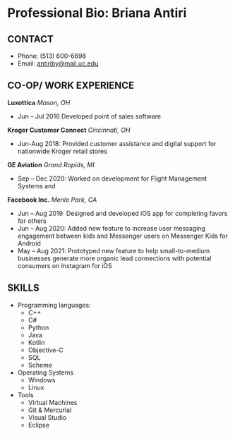 # Professional Bio: Briana Antiri
## CONTACT
- Phone: (513) 600-6698
- Email: antiriby@mail.uc.edu

## CO-OP/ WORK EXPERIENCE

**Luxottica** *Mason, OH*
- Jun – Jul 2016 Developed point of sales software

**Kroger Customer Connect** *Cincinnati, OH*
- Jun-Aug 2018: Provided customer assistance and digital support for nationwide Kroger retail stores

**GE Aviation** *Grand Rapids, MI*
-	Sep – Dec 2020: Worked on development for Flight Management Systems and

**Facebook Inc.** *Menlo Park, CA*
- Jun – Aug 2019: Designed and developed iOS app for completing favors for others 
-	Jun – Aug 2020: Added new feature to increase user messaging engagement between kids and Messenger users on Messenger Kids for Android
-	May – Aug 2021: Prototyped new feature to help small-to-medium businesses generate more organic lead connections with potential consumers on Instagram for iOS

## SKILLS
- Programming languages: 
  - C++
  - C#
  - Python
  - Java
  - Kotlin
  - Objective-C
  - SQL
  - Scheme
- Operating Systems
  - Windows
  - Linux
- Tools
  - Virtual Machines
  - Git & Mercurial
  - Visual Studio
  - Eclipse
